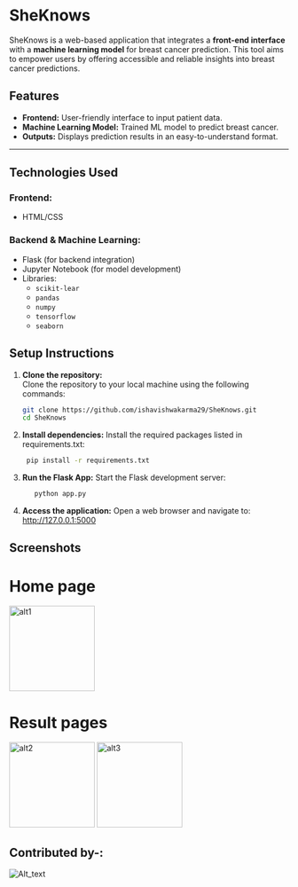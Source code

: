 # SheKnows

SheKnows is a web-based application that integrates a **front-end interface** with a **machine learning model** for breast cancer prediction. This tool aims to empower users by offering accessible and reliable insights into breast cancer predictions.

## Features
- **Frontend:** User-friendly interface to input patient data.
- **Machine Learning Model:** Trained ML model to predict breast cancer.
- **Outputs:** Displays prediction results in an easy-to-understand format.

---

## Technologies Used
### Frontend:
- HTML/CSS
### Backend & Machine Learning:
- Flask (for backend integration)
- Jupyter Notebook (for model development)
- Libraries:
  - `scikit-lear`
  - `pandas`
  - `numpy`
  - `tensorflow`
  - `seaborn`
## Setup Instructions

1. **Clone the repository:**  
   Clone the repository to your local machine using the following commands:
   ```bash
   git clone https://github.com/ishavishwakarma29/SheKnows.git
   cd SheKnows


2. **Install dependencies:**
  Install the required packages listed in requirements.txt:
    ```bash
     pip install -r requirements.txt

4. **Run the Flask App:**
   Start the Flask development server:
   ```bash
      python app.py

5. **Access the application:**
Open a web browser and navigate to: http://127.0.0.1:5000

## Screenshots
# Home page
<img width="154" alt="alt1" src="https://drive.google.com/file/d/1MVBs7rBcuAILs_5lHOoVEiMkLXmqXsXd/view?usp=sharing">

# Result pages
<img width="154" alt="alt2" src="https://drive.google.com/file/d/1iweMJr4I8w0snMpmSdbVvpXla1GKUgj8/view?usp=drive_link">
<img width="154" alt="alt3" src="https://drive.google.com/file/d/1EwAl204K-UYlKY3OZYz0QGl_QlfmBYRX/view?usp=drive_link">

## Contributed by-:
 ![Alt_text](https://github.com/ishavishwwakarma29)


